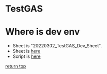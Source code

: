 # TestGAS

# Where is dev env

- Sheet is "20220302_TestGAS_Dev_Sheet".
- Sheet is [here](https://docs.google.com/spreadsheets/d/1lPxvuA7VqyKLk1Lg2gb3d8n1PU3XEZ8vKkTL321rRHI/edit#gid=0)
- Script is [here](https://script.google.com/home/projects/1bXi687aLPCTuF-hgHoCVX8D7HVvpYchgmwaOC91DHbZcN9G2z7KNmHHb/edit)

[return top](#TestGAS)
